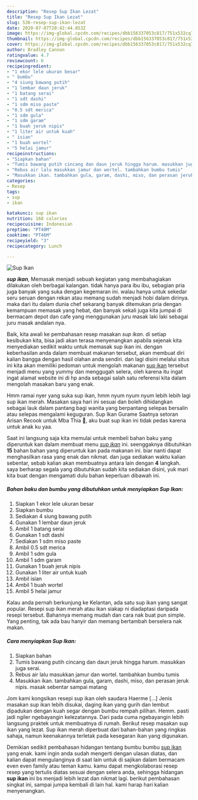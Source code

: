 ```yaml
---
description: "Resep Sup Ikan Lezat"
title: "Resep Sup Ikan Lezat"
slug: 536-resep-sup-ikan-lezat
date: 2020-07-07T20:42:44.853Z
image: https://img-global.cpcdn.com/recipes/dbb156337053c817/751x532cq70/sup-ikan-foto-resep-utama.jpg
thumbnail: https://img-global.cpcdn.com/recipes/dbb156337053c817/751x532cq70/sup-ikan-foto-resep-utama.jpg
cover: https://img-global.cpcdn.com/recipes/dbb156337053c817/751x532cq70/sup-ikan-foto-resep-utama.jpg
author: Bradley Cannon
ratingvalue: 4.7
reviewcount: 6
recipeingredient:
- "1 ekor lele ukuran besar"
- " bumbu"
- "4 siung bawang putih"
- "1 lembar daun jeruk"
- "1 batang serai"
- "1 sdt dashi"
- "1 sdm miso paste"
- "0.5 sdt merica"
- "1 sdm gula"
- "1 sdm garam"
- "1 buah jeruk nipis"
- "1 liter air untuk kuah"
- " isian"
- "1 buah wortel"
- "5 helai jamur"
recipeinstructions:
- "Siapkan bahan"
- "Tumis bawang putih cincang dan daun jeruk hingga harum. masukkan juga serai."
- "Rebus air lalu masukkan jamur dan wortel. tambahkan bumbu tumis"
- "Masukkan ikan. tambahkan gula, garam, dashi, miso, dan perasan jeruk nipis. masak sebentar sampai matang"
categories:
- Resep
tags:
- sup
- ikan

katakunci: sup ikan 
nutrition: 168 calories
recipecuisine: Indonesian
preptime: "PT40M"
cooktime: "PT46M"
recipeyield: "3"
recipecategory: Lunch

---
```



![Sup Ikan](https://img-global.cpcdn.com/recipes/dbb156337053c817/751x532cq70/sup-ikan-foto-resep-utama.jpg)

<b><i>sup ikan</i></b>, Memasak menjadi sebuah kegiatan yang membahagiakan dilakukan oleh berbagai kalangan. tidak hanya para ibu ibu, sebagian pria juga banyak yang suka dengan kegemaran ini. walau hanya untuk sekedar seru seruan dengan rekan atau memang sudah menjadi hobi dalam dirinya. maka dari itu dalam dunia chef sekarang banyak ditemukan pria dengan kemampuan memasak yang hebat, dan banyak sekali juga kita jumpai di bermacam depot dan cafe yang menggunakan juru masak laki laki sebagai juru masak andalan nya.

Baik, kita awali ke pembahasan resep masakan <i>sup ikan</i>. di setiap kesibukan kita, bisa jadi akan terasa menyenangkan apabila sejenak kita menyediakan sedikit waktu untuk memasak sup ikan ini. dengan keberhasilan anda dalam membuat makanan tersebut, akan membuat diri kalian bangga dengan hasil olahan anda sendiri. dan lagi disini melalui situs ini kita akan memiliki pedoman untuk mengolah makanan <u>sup ikan</u> tersebut menjadi menu yang yummy dan menggugah selera, oleh karena itu ingat ingat alamat website ini di hp anda sebagai salah satu referensi kita dalam mengolah masakan baru yang enak.

Hmm ramai nyer yang suka sup ikan, hmm nyum nyum nyum lebih lebih lagi sup ikan merah. Masakan saya hari ini sesuai dan boleh dihidangkan sebagai lauk dalam pantang bagi wanita yang berpantang selepas bersalin atau selepas mengalami keguguran. Sup Ikan Gurame Saatnya setoran Arisan Recook untuk Mba Thia 🎉, aku buat sup ikan ini tidak pedas karena untuk anak ku yaa.


Saat ini langsung saja kita memulai untuk membeli bahan baku yang diperuntuk kan dalam membuat menu <u><i>sup ikan</i></u> ini. seenggaknya dibutuhkan <b>15</b> bahan bahan yang diperuntuk kan pada makanan ini. biar nanti dapat menghasilkan rasa yang enak dan nikmat. dan juga sediakan waktu kalian sebentar, sebab kalian akan membuatnya antara lain dengan <b>4</b> langkah. saya berharap segala yang dibutuhkan sudah kita sediakan disini, yuk mari kita buat dengan mengamati dulu bahan keperluan dibawah ini.

<!--inarticleads1-->

##### Bahan baku dan bumbu yang dibutuhkan untuk menyiapkan Sup Ikan:

1. Siapkan 1 ekor lele ukuran besar
1. Siapkan  bumbu
1. Sediakan 4 siung bawang putih
1. Gunakan 1 lembar daun jeruk
1. Ambil 1 batang serai
1. Gunakan 1 sdt dashi
1. Sediakan 1 sdm miso paste
1. Ambil 0.5 sdt merica
1. Ambil 1 sdm gula
1. Ambil 1 sdm garam
1. Gunakan 1 buah jeruk nipis
1. Gunakan 1 liter air untuk kuah
1. Ambil  isian
1. Ambil 1 buah wortel
1. Ambil 5 helai jamur


Kalau anda pernah berkunjung ke Kelantan, ada satu sup ikan yang sangat popular. Resepi sup ikan merah atau ikan siakap ni diadaptasi daripada resepi tersebut. Bahannya memang mudah dan cara nak buat pun simple. Yang penting, tak ada bau hanyir dan memang bertambah berselera nak makan. 

<!--inarticleads2-->

##### Cara menyiapkan Sup Ikan:

1. Siapkan bahan
1. Tumis bawang putih cincang dan daun jeruk hingga harum. masukkan juga serai.
1. Rebus air lalu masukkan jamur dan wortel. tambahkan bumbu tumis
1. Masukkan ikan. tambahkan gula, garam, dashi, miso, dan perasan jeruk nipis. masak sebentar sampai matang


Jom kami kongsikan resepi sup ikan oleh saudara Haerme […] Jenis masakan sup ikan lebih disukai, daging ikan yang gurih dan lembut dipadukan dengan kuah segar dengan bumbu rempah pilihan. Hemm. pasti jadi ngiler ngebayangin kelezatannya. Dari pada cuma ngebayangin lebih langsung praktek untuk membuatnya di rumah. Berikut resep masakan sup ikan yang lezat. Sup ikan merah diperbuat dari bahan-bahan yang ringkas sahaja, namun keenakannya terletak pada kesegaran ikan yang digunakan. 

Demikian sedikit pembahasan hidangan tentang bumbu bumbu <u>sup ikan</u> yang enak. kami ingin anda sudah mengerti dengan ulasan diatas, dan kalian dapat mengulanginya di saat lain untuk di sajikan dalam bermacam even even family atau teman kamu. kamu dapat mengkolaborasi resep resep yang tertulis diatas sesuai dengan selera anda, sehingga hidangan <b>sup ikan</b> ini bs menjadi lebih lezat dan nikmat lagi. berikut pembahasan singkat ini, sampai jumpa kembali di lain hal. kami harap hari kalian menyenangkan.
